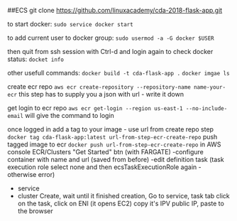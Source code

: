 ##ECS
git clone https://github.com/linuxacademy/cda-2018-flask-app.git

to start docker:
`sudo service docker start`

to add current user to docker group:
`sudo usermod -a -G docker $USER`

then quit from ssh session with Ctrl-d and login again
to check docker status:
`docket info`

other usefull commands:
`docker build -t cda-flask-app .`
`docker imgae ls`

create ecr repo
`aws ecr create-repository --repository-name name-your-ecr` this step has to supply you a json with url - write it down

get login to ecr repo
`aws ecr get-login --region us-east-1 --no-include-email` will give the command to login

once logged in add a tag to your image - use url from create repo step
`docker tag cda-flask-app:latest url-from-step-ecr-create-repo`
push tagged image to ecr
`docker push url-from-step-ecr-create-repo`
in AWS console ECR/Clusters "Get Started" btn (with FARGATE)
-configure container with name and url (saved from before)
-edit definition task (task execution role select none and then ecsTaskExecutionRole again - otherwise error)
- service
- cluster
Create, wait until it finished creation, Go to service, task tab
click on the task, click on ENI (it opens EC2)
copy it's IPV public IP, paste to the browser
